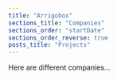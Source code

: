 ```yaml
---
title: "Arrigobox"
sections_title: "Companies"
sections_order: "startDate"
sections_order_reverse: true
posts_title: "Projects"
---
```


Here are different companies...
